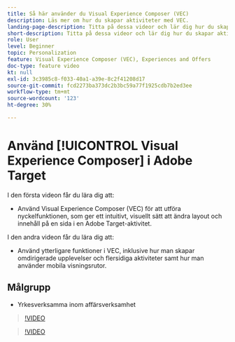 ```yaml
---
title: Så här använder du Visual Experience Composer (VEC)
description: Läs mer om hur du skapar aktiviteter med VEC.
landing-page-description: Titta på dessa videor och lär dig hur du skapar aktiviteter med Visual Experience Composer (VEC).
short-description: Titta på dessa videor och lär dig hur du skapar aktiviteter med Visual Experience Composer (VEC).
role: User
level: Beginner
topic: Personalization
feature: Visual Experience Composer (VEC), Experiences and Offers
doc-type: feature video
kt: null
exl-id: 3c3985c8-f033-40a1-a39e-8c2f41208d17
source-git-commit: fcd2273ba373dc2b3bc59a77f1925cdb7b2ed3ee
workflow-type: tm+mt
source-wordcount: '123'
ht-degree: 30%

---
```


# Använd [!UICONTROL Visual Experience Composer] i Adobe Target

I den första videon får du lära dig att:

* Använd Visual Experience Composer (VEC) för att utföra nyckelfunktionen, som ger ett intuitivt, visuellt sätt att ändra layout och innehåll på en sida i en Adobe Target-aktivitet.

I den andra videon får du lära dig att:

* Använd ytterligare funktioner i VEC, inklusive hur man skapar omdirigerade upplevelser och flersidiga aktiviteter samt hur man använder mobila visningsrutor.

## Målgrupp

* Yrkesverksamma inom affärsverksamhet

>[!VIDEO](https://video.tv.adobe.com/v/17399/?quality=12)

>[!VIDEO](https://video.tv.adobe.com/v/17401/?quality=12)
